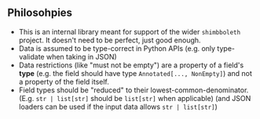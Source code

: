 ## Philosohpies

- This is an internal library meant for support of the wider `shimbboleth` project. It doesn't need to be perfect, just good enough.
- Data is assumed to be type-correct in Python APIs (e.g. only type-validate when taking in JSON)
- Data restrictions (like "must not be empty") are a property of a field's **type** (e.g. the field should have type `Annotated[..., NonEmpty]`)
  and not a property of the field itself.
- Field types should be "reduced" to their lowest-common-denominator. (E.g. `str | list[str]` should be `list[str]` when applicable)
  (and JSON loaders can be used if the input data allows `str | list[str]`)
